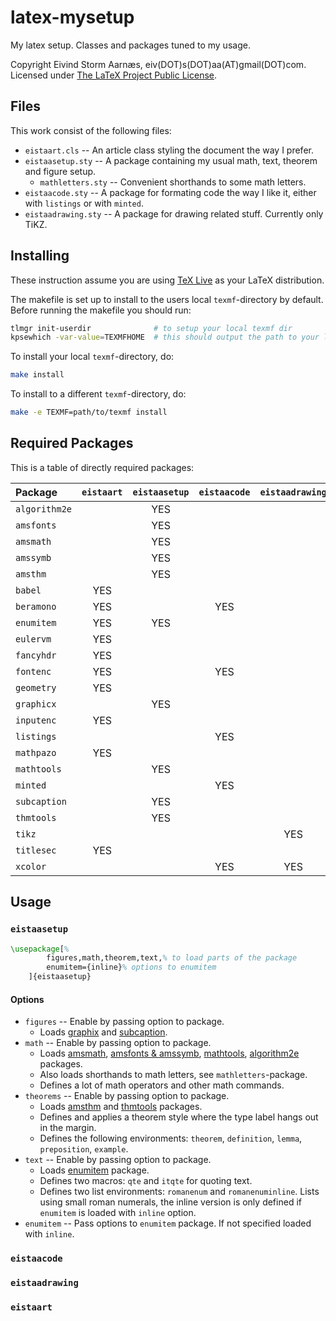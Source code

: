 latex-mysetup
=============

My latex setup. Classes and packages tuned to my usage.

Copyright Eivind Storm Aarnæs, eiv(DOT)s(DOT)aa(AT)gmail(DOT)com.  
Licensed under [The LaTeX Project Public License](http://latex-project.org/lppl/).

Files
-----

This work consist of the following files:

 * `eistaart.cls` -- An article class styling the document the way I prefer.
 * `eistaasetup.sty` -- A package containing my usual math, text, theorem and figure setup.
   * `mathletters.sty` -- Convenient shorthands to some math letters.
 * `eistaacode.sty` -- A package for formating code the way I like it, either with `listings` or
   with `minted`.
 * `eistaadrawing.sty` -- A package for drawing related stuff. Currently only TiKZ.

Installing
----------

These instruction assume you are using [TeX Live](https://www.tug.org/texlive/) as your LaTeX
distribution.

The makefile is set up to install to the users local `texmf`-directory by default. Before running
the makefile you should run:

```bash
tlmgr init-userdir              # to setup your local texmf dir
kpsewhich -var-value=TEXMFHOME  # this should output the path to your local texmf dir
```

To install your local `texmf`-directory, do:

```bash
make install
```

To install to a different `texmf`-directory, do:

```bash
make -e TEXMF=path/to/texmf install
```

Required Packages
-----------------

This is a table of directly required packages:

| Package         | `eistaart`      | `eistaasetup`   | `eistaacode`    | `eistaadrawing` |
|:--------------- |:---------------:|:---------------:|:---------------:|:---------------:|
| `algorithm2e`   |                 | YES             |                 |                 |
| `amsfonts`      |                 | YES             |                 |                 |
| `amsmath`       |                 | YES             |                 |                 |
| `amssymb`       |                 | YES             |                 |                 |
| `amsthm`        |                 | YES             |                 |                 |
| `babel`         | YES             |                 |                 |                 |
| `beramono`      | YES             |                 | YES             |                 |
| `enumitem`      | YES             | YES             |                 |                 |
| `eulervm`       | YES             |                 |                 |                 |
| `fancyhdr`      | YES             |                 |                 |                 |
| `fontenc`       | YES             |                 | YES             |                 |
| `geometry`      | YES             |                 |                 |                 |
| `graphicx`      |                 | YES             |                 |                 |
| `inputenc`      | YES             |                 |                 |                 |
| `listings`      |                 |                 | YES             |                 |
| `mathpazo`      | YES             |                 |                 |                 |
| `mathtools`     |                 | YES             |                 |                 |
| `minted`        |                 |                 | YES             |                 |
| `subcaption`    |                 | YES             |                 |                 |
| `thmtools`      |                 | YES             |                 |                 |
| `tikz`          |                 |                 |                 | YES             |
| `titlesec`      | YES             |                 |                 |                 |
| `xcolor`        |                 |                 | YES             | YES             |

Usage
-----

### `eistaasetup`

```latex
\usepackage[%
        figures,math,theorem,text,% to load parts of the package
        enumitem={inline}% options to enumitem
    ]{eistaasetup}
```

#### Options

 * `figures` -- Enable by passing option to package.
   * Loads [graphix](http://ctan.org/pkg/graphicx) and [subcaption](http://ctan.org/pkg/graphicx).
 * `math` -- Enable by passing option to package.
   * Loads [amsmath](http://ctan.org/pkg/graphicx), [amsfonts & amssymb](http://ctan.org/pkg/amsfonts),
     [mathtools](http://ctan.org/pkg/mathtools), [algorithm2e](http://ctan.org/pkg/algorithm2e)
     packages.
   * Also loads shorthands to math letters, see `mathletters`-package.
   * Defines a lot of math operators and other math commands.
 * `theorems` -- Enable by passing option to package.
   * Loads [amsthm](http://ctan.org/pkg/amsthm) and [thmtools](http://ctan.org/pkg/thmtools)
     packages.
   * Defines and applies a theorem style where the type label hangs out in the margin.
   * Defines the following environments: `theorem`, `definition`, `lemma`, `preposition`, `example`.
 * `text` -- Enable by passing option to package.
   * Loads [enumitem](http://ctan.org/pkg/enumitem) package.
   * Defines two macros: `qte` and `itqte` for quoting text.
   * Defines two list environments: `romanenum` and `romanenuminline`. Lists using small roman numerals,
     the inline version is only defined if `enumitem` is loaded with `inline` option.
 * `enumitem` -- Pass options to `enumitem` package. If not specified loaded with `inline`.

### `eistaacode`



### `eistaadrawing`



### `eistaart`


